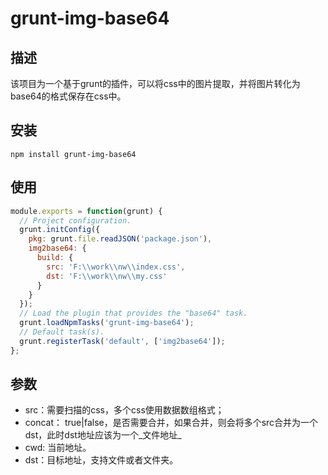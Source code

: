 # grunt-img-base64 
## 描述
该项目为一个基于grunt的插件，可以将css中的图片提取，并将图片转化为base64的格式保存在css中。
## 安装
````
npm install grunt-img-base64
````
## 使用
````javascript
module.exports = function(grunt) {
  // Project configuration.
  grunt.initConfig({
    pkg: grunt.file.readJSON('package.json'),
    img2base64: {
      build: {
        src: 'F:\\work\\nw\\index.css',
        dst: 'F:\\work\\nw\\my.css'
      }
    }
  });
  // Load the plugin that provides the "base64" task.
  grunt.loadNpmTasks('grunt-img-base64');
  // Default task(s).
  grunt.registerTask('default', ['img2base64']);
};
````
## 参数
* src：需要扫描的css，多个css使用数据数组格式；
* concat： true|false，是否需要合并，如果合并，则会将多个src合并为一个dst，此时dst地址应该为一个_文件地址_
* cwd: 当前地址。
* dst：目标地址，支持文件或者文件夹。
